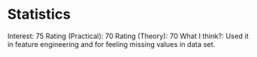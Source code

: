 # Statistics

Interest: 75
Rating (Practical): 70
Rating (Theory): 70
What I think?: Used it in feature engineering and for feeling missing values in data set.